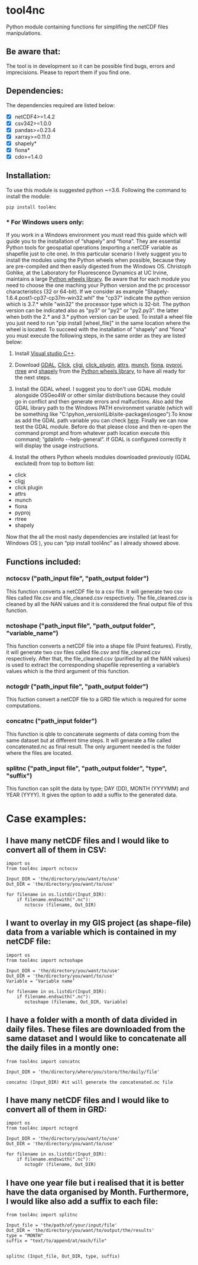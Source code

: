 # tool4nc

Python module containing functions for simplifing the netCDF files manipulations.

## Be aware that:

The tool is in development so it can be possible find bugs, errors and imprecisions. Please to report them if you find one.

## Dependencies:

The dependencies required are listed below:

- [x] netCDF4>=1.4.2
- [x] csv342>=1.0.0 
- [x] pandas>=0.23.4 
- [x] xarray>=0.11.0 
- [x] shapely*
- [x] fiona*
- [x] cdo>=1.4.0

## Installation:

To use this module is suggested python ~=3.6. Following the command to install the module:

```
pip install tool4nc
```

### * For Windows users only:

If you work in a Windows environment you must read this guide which will guide you to the installation of “shapely” and “fiona”. They are essential Python tools for geospatial operations (exporting a netCDF variable as shapefile just to cite one). In this particular scenario I lively suggest you to install the modules using the Python wheels when possible, because they are pre-compiled and then easily digested from the Windows OS. Christoph Gohlke, at the Laboratory for Fluorescence Dynamics at UC Irvine, maintains a large [Python wheels library](https://www.lfd.uci.edu/~gohlke/pythonlibs/). Be aware that for each module you need to choose the one maching your Python version and the pc processor characteristics (32 or 64-bit). If we consider as example "Shapely-1.6.4.post1-cp37-cp37m-win32.whl" the "cp37" indicate the python version which is 3.7.* while "win32" the processor type which is 32-bit. The python version can be indicated also as "py3" or "py2" or "py2.py3". the latter when both the 2.* and 3.* python version can be used. To install a wheel file you just need to run "pip install [wheel_file]"  in the same location where the wheel is located. To succeed with the installation of "shapely" and "fiona" you must execute the following steps, in the same order as they are listed below:

1) Install [Visual studio C++](https://www.microsoft.com/en-us/download/details.aspx?id=48145).
 
2) Download [GDAL](https://www.lfd.uci.edu/~gohlke/pythonlibs/#gdal), [Click](https://www.lfd.uci.edu/~gohlke/pythonlibs/#click), [cligj](https://www.lfd.uci.edu/~gohlke/pythonlibs/#cligj), [click_plugin](https://www.lfd.uci.edu/~gohlke/pythonlibs/#click), [attrs](https://www.lfd.uci.edu/~gohlke/pythonlibs/#attrs), [munch](https://www.lfd.uci.edu/~gohlke/pythonlibs/#munch), [fiona](https://www.lfd.uci.edu/~gohlke/pythonlibs/#fiona), [pyproj](https://www.lfd.uci.edu/~gohlke/pythonlibs/#pyproj), [rtree](https://www.lfd.uci.edu/~gohlke/pythonlibs/#rtree) and [shapely](https://www.lfd.uci.edu/~gohlke/pythonlibs/#shapely) from the [Python wheels library](https://www.lfd.uci.edu/~gohlke/pythonlibs/), to have all ready for the next steps.

3) Install the GDAL wheel. I suggest you to don't use GDAL module alongside OSGeo4W or other similar distributions because they could go in conflict and then generate errors and malfuctions. Also add the GDAL library path to the Windows PATH environment variable (which will be something like "C:\pyhon_version\Lib\site-packages\osgeo").To know as add the GDAL path variable  you can check [here](https://www.howtogeek.com/118594how-to-edit-your-system-path-for-easy-command-line-access/). Finally we can now test the GDAL module. Before do that please close and then re-open the command prompt and from whatever path location execute  this command; “gdalinfo --help-general”. If GDAL is configured correctly it will display the usage instructions.
 
4) Install the others Python wheels modules downloaded previously (GDAL excluted) from top to bottom list:

- click
- cligj
- click plugin
- attrs
- munch
- fiona
- pyproj
- rtree
- shapely

Now that the all the most nasty dependencies are installed (at least for Windows OS ), you can “pip install tool4nc” as I already showed above.


## Functions included:


### nctocsv ("path_input file", "path_output folder")

This function converts a netCDF file to a csv file. It will generate two csv files called file.csv and file_cleaned.csv respectively. The file_cleaned.csv is cleaned by all the NAN values and it is considered the final output file of this function.


### nctoshape ("path_input file", "path_output folder", "variable_name")

This function converts a netCDF file into a shape file (Point features). Firstly, it will generate two csv files called file.csv and file_cleaned.csv respectively. After that, the file_cleaned.csv (purified by all the NAN values) is used to extract the corresponding shapefile representing a variable’s values which is the third argument of this function.

### nctogdr ("path_input file", "path_output folder")

This fuction convert a netCDF file to a GRD file which is required for some computations.


### concatnc ("path_input folder")

This function is qble to concatenate segments of data coming from the same dataset but at different time steps. It will generate a file called concatenated.nc as final result. The only argument needed is the folder where the files are located.


### splitnc ("path_input file",  "path_output folder", "type", "suffix")

This function can split the data by type; DAY (DD), MONTH (YYYYMM) and YEAR (YYYY). It gives the option to add a suffix to the generated data. 


# Case examples:

## I have many netCDF files and I would like to convert all of them in CSV: 

```
import os
from tool4nc import nctocsv

Input_DIR = 'the/directory/you/want/to/use'
Out_DIR = 'the/directory/you/want/to/use'

for filename in os.listdir(Input_DIR):
    if filename.endswith(".nc"):
       nctocsv (filename, Out_DIR)
```

## I want to overlay in my GIS project (as shape-file) data from a variable which is contained in my netCDF file:

```
import os
from tool4nc import nctoshape

Input_DIR = 'the/directory/you/want/to/use'
Out_DIR = 'the/directory/you/want/to/use'
Variable = ‘Variable name’

for filename in os.listdir(Input_DIR):
    if filename.endswith(".nc"):
       nctoshape (filename, Out_DIR, Variable)
```

## I have a folder with a month of data divided in daily files. These files are downloaded from the same dataset and I would like to concatenate all the daily files in a montly one:

```
from tool4nc import concatnc

Input_DIR = 'the/directory/where/you/store/the/daily/file'

concatnc (Input_DIR) #it will generate the concatenated.nc file
```

## I have many netCDF files and I would like to convert all of them in GRD: 

```
import os
from tool4nc import nctogrd

Input_DIR = 'the/directory/you/want/to/use'
Out_DIR = 'the/directory/you/want/to/use'

for filename in os.listdir(Input_DIR):
    if filename.endswith(".nc"):
       nctogdr (filename, Out_DIR)
```

## I have one year file but i realised that it is better have the data organised by Month. Furthermore, I would like also add a suffix to each file:

```
from tool4nc import splitnc

Input_file = 'the/path/of/your/input/file'
Out_DIR = 'the/directory/you/want/to/output/the/results'
type = "MONTH"
suffix = "text/to/append/at/each/file"


splitnc (Input_file, Out_DIR, type, suffix)
```










